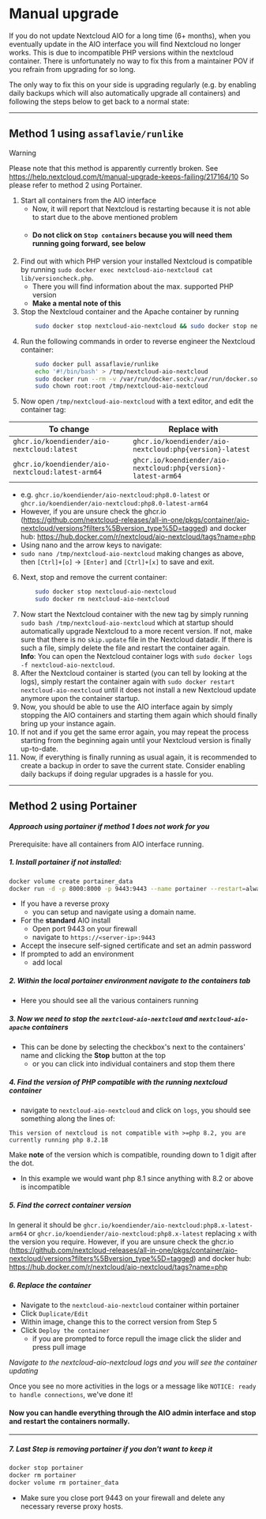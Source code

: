 # Manual upgrade

If you do not update Nextcloud AIO for a long time (6+ months), when you eventually update in the AIO interface you will find Nextcloud no longer works. This is due to incompatible PHP versions within the nextcloud container.
There is unfortunately no way to fix this from a maintainer POV if you refrain from upgrading for so long.

The only way to fix this on your side is upgrading regularly (e.g. by enabling daily backups which will also automatically upgrade all containers) and following the steps below to get back to a normal state:

---

## Method 1 using `assaflavie/runlike`

> [!Warning]
> Please note that this method is apparently currently broken. See https://help.nextcloud.com/t/manual-upgrade-keeps-failing/217164/10
> So please refer to method 2 using Portainer.

1. Start all containers from the AIO interface 
    - Now, it will report that Nextcloud is restarting because it is not able to start due to the above mentioned problem
    - #### Do **not** click on `Stop containers` because you will need them running going forward, see below
2. Find out with which PHP version your installed Nextcloud is compatible by running `sudo docker exec nextcloud-aio-nextcloud cat lib/versioncheck.php`. 
    - There you will find information about the max. supported PHP version
    - **Make a mental note of this**
3. Stop the Nextcloud container and the Apache container by running 
    ```bash
        sudo docker stop nextcloud-aio-nextcloud && sudo docker stop nextcloud-aio-apache
    ```
4. Run the following commands in order to reverse engineer the Nextcloud container:
    ```bash
        sudo docker pull assaflavie/runlike
        echo '#!/bin/bash' > /tmp/nextcloud-aio-nextcloud
        sudo docker run --rm -v /var/run/docker.sock:/var/run/docker.sock assaflavie/runlike -p nextcloud-aio-nextcloud >> /tmp/nextcloud-aio-nextcloud
        sudo chown root:root /tmp/nextcloud-aio-nextcloud
    ```
5. Now open `/tmp/nextcloud-aio-nextcloud` with a text editor, and edit the container tag:


| To change                              | Replace with                                        |
|----------------------------------------|-----------------------------------------------------|
| `ghcr.io/koendiender/aio-nextcloud:latest`       | `ghcr.io/koendiender/aio-nextcloud:php{version}-latest`       |
| `ghcr.io/koendiender/aio-nextcloud:latest-arm64` | `ghcr.io/koendiender/aio-nextcloud:php{version}-latest-arm64` |



 - e.g. `ghcr.io/koendiender/aio-nextcloud:php8.0-latest` or `ghcr.io/koendiender/aio-nextcloud:php8.0-latest-arm64`
 - However, if you are unsure check the ghcr.io (https://github.com/nextcloud-releases/all-in-one/pkgs/container/aio-nextcloud/versions?filters%5Bversion_type%5D=tagged) and docker hub: https://hub.docker.com/r/nextcloud/aio-nextcloud/tags?name=php
 - Using nano and the arrow keys to navigate:
  - `sudo nano /tmp/nextcloud-aio-nextcloud` making changes as above, then `[Ctrl]+[o]` -> `[Enter]` and `[Ctrl]+[x]` to save and exit.
6. Next, stop and remove the current container: 
    ```bash
        sudo docker stop nextcloud-aio-nextcloud
        sudo docker rm nextcloud-aio-nextcloud
    ```
7. Now start the Nextcloud container with the new tag by simply running `sudo bash /tmp/nextcloud-aio-nextcloud` which at startup should automatically upgrade Nextcloud to a more recent version. If not, make sure that there is no `skip.update` file in the Nextcloud datadir. If there is such a file, simply delete the file and restart the container again.<br>
**Info**: You can open the Nextcloud container logs with `sudo docker logs -f nextcloud-aio-nextcloud`.
8. After the Nextcloud container is started (you can tell by looking at the logs), simply restart the container again with `sudo docker restart nextcloud-aio-nextcloud` until it does not install a new Nextcloud update anymore upon the container startup.
9. Now, you should be able to use the AIO interface again by simply stopping the AIO containers and starting them again which should finally bring up your instance again.
10. If not and if you get the same error again, you may repeat the process starting from the beginning again until your Nextcloud version is finally up-to-date.
11. Now, if everything is finally running as usual again, it is recommended to create a backup in order to save the current state. Consider enabling daily backups if doing regular upgrades is a hassle for you. 

---

## Method 2 using Portainer
#### *Approach using portainer if method 1 does not work for you*

Prerequisite: have all containers from AIO interface running.

##### 1. Install portainer if not installed:
```bash
docker volume create portainer_data
docker run -d -p 8000:8000 -p 9443:9443 --name portainer --restart=always -v /var/run/docker.sock:/var/run/docker.sock -v portainer_data:/data portainer/portainer-ce:latest
```
- If you have a reverse proxy
    - you can setup and navigate using a domain name.
- For the **standard** AIO install
    - Open port 9443 on your firewall
    - navigate to `https://<server-ip>:9443`
- Accept the insecure self-signed certificate and set an admin password
- If prompted to add an environment
    - add local

##### 2. Within the local portainer environment navigate to the **containers** tab 
- Here you should see all the various containers running

##### 3. Now we need to stop the `nextcloud-aio-nextcloud` and `nextcloud-aio-apache` containers

-  This can be done by selecting the checkbox's next to the containers' name and clicking the **Stop** button at the top
    - or you can click into individual containers and stop them there

##### 4. Find the version of PHP compatible with the running nextcloud container
- navigate to ```nextcloud-aio-nextcloud``` and click on ```logs```, you should see something along the lines of:
```logs
This version of nextcloud is not compatible with >=php 8.2, you are currently running php 8.2.18
```
Make **note** of the version which is compatible, rounding down to 1 digit after the dot. 
 - In this example we would want php 8.1 since anything with 8.2 or above is incompatible

##### 5. Find the correct container version
In general it should be ```ghcr.io/koendiender/aio-nextcloud:php8.x-latest-arm64``` or `ghcr.io/koendiender/aio-nextcloud:php8.x-latest` replacing `x` with the version you require.
However, if you are unsure check the ghcr.io (https://github.com/nextcloud-releases/all-in-one/pkgs/container/aio-nextcloud/versions?filters%5Bversion_type%5D=tagged) and docker hub: https://hub.docker.com/r/nextcloud/aio-nextcloud/tags?name=php

##### 6. Replace the container
- Navigate to the ```nextcloud-aio-nextcloud``` container within portainer
- Click ```Duplicate/Edit```
- Within image, change this to the correct version from Step 5
- Click ```Deploy the container```
    - if you are prompted to force repull the image click the slider and press pull image

*Navigate to the nextcloud-aio-nextcloud logs and you will see the container updating*

Once you see no more activities in the logs or a message like ```NOTICE: ready to handle connections```, we've done it!

#### Now you can handle everything through the AIO admin interface and stop and restart the containers normally.

---

##### 7. Last Step is removing portainer if you don't want to keep it

```bash
docker stop portainer
docker rm portainer
docker volume rm portainer_data
```
- Make sure you close port 9443 on your firewall and delete any necessary reverse proxy hosts.
